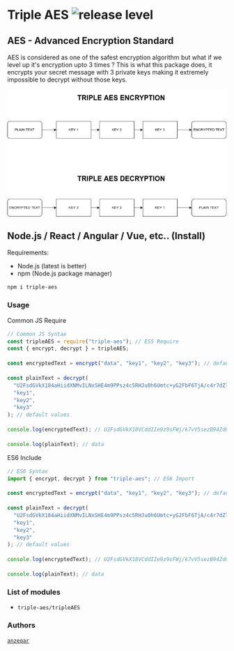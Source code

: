 # Triple AES ![release level](https://img.shields.io/badge/release%20level-stable-brightgreen.svg?style=flat)

## AES - Advanced Encryption Standard

AES is considered as one of the safest encryption algorithm but what if we level up it's encryption upto 3 times ? This is what this package does, it encrypts your secret message with 3 private keys making it extremely impossible to decrypt without those keys.

![TRIPLE AES](https://raw.githubusercontent.com/anzeqar/triple-aes/master/triple-aes-encryption.png)

## Node.js / React / Angular / Vue, etc.. (Install)

Requirements:

- Node.js (latest is better)
- npm (Node.js package manager)

```bash
npm i triple-aes
```

### Usage

Common JS Require

```javascript
// Common JS Syntax
const tripleAES = require("triple-aes"); // ES5 Require
const { encrypt, decrypt } = tripleAES;

const encryptedText = encrypt("data", "key1", "key2", "key3"); // default values

const plainText = decrypt(
  "U2FsdGVkX184aHiidXNMvILNxSHE4m9PPsz4c5RHJu0h6Umtc+yG2FbF6TjA/c4r7dZla6qZ8fZJGS4yJaiC/Y9eEUkQ0reruafrKZ6irVAodFtStTSHfoPGc1VXtYYEe+PhghEK9qeY2oPa7BOfZw==",
  "key1",
  "key2",
  "key3"
); // default values

console.log(encryptedText); // U2FsdGVkX18VCddIIe9z9sFWj/k7vV5sezB94ZdG6+yGgHv7Lu4xAuZw6jBU54XrKtE8G3KK83uNBkMrEut68FMh5Bn0QIujVqnrS2or/Uc2HdATOf2q8q2gtmNWF1kB2Gxar9+P+zycjUognqsX2Q==

console.log(plainText); // data
```

ES6 Include

```javascript
// ES6 Syntax
import { encrypt, decrypt } from "triple-aes"; // ES6 Import

const encryptedText = encrypt("data", "key1", "key2", "key3"); // default values

const plainText = decrypt(
  "U2FsdGVkX184aHiidXNMvILNxSHE4m9PPsz4c5RHJu0h6Umtc+yG2FbF6TjA/c4r7dZla6qZ8fZJGS4yJaiC/Y9eEUkQ0reruafrKZ6irVAodFtStTSHfoPGc1VXtYYEe+PhghEK9qeY2oPa7BOfZw==",
  "key1",
  "key2",
  "key3"
); // default values

console.log(encryptedText); // U2FsdGVkX18VCddIIe9z9sFWj/k7vV5sezB94ZdG6+yGgHv7Lu4xAuZw6jBU54XrKtE8G3KK83uNBkMrEut68FMh5Bn0QIujVqnrS2or/Uc2HdATOf2q8q2gtmNWF1kB2Gxar9+P+zycjUognqsX2Q==

console.log(plainText); // data
```

### List of modules

- `triple-aes/tripleAES`

### Authors

[`anzeqar`](https://github.com/anzeqar)
